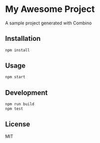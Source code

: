 # My Awesome Project

A sample project generated with Combino

## Installation

```bash
npm install
```

## Usage

```bash
npm start
```

## Development

```bash
npm run build
npm test
```

## License

MIT
